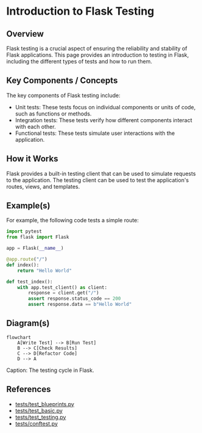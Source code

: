 # Introduction to Flask Testing
## Overview
Flask testing is a crucial aspect of ensuring the reliability and stability of Flask applications. This page provides an introduction to testing in Flask, including the different types of tests and how to run them.

## Key Components / Concepts
The key components of Flask testing include:
* Unit tests: These tests focus on individual components or units of code, such as functions or methods.
* Integration tests: These tests verify how different components interact with each other.
* Functional tests: These tests simulate user interactions with the application.

## How it Works
Flask provides a built-in testing client that can be used to simulate requests to the application. The testing client can be used to test the application's routes, views, and templates.

## Example(s)
For example, the following code tests a simple route:
```python
import pytest
from flask import Flask

app = Flask(__name__)

@app.route("/")
def index():
    return "Hello World"

def test_index():
    with app.test_client() as client:
        response = client.get("/")
        assert response.status_code == 200
        assert response.data == b"Hello World"
```

## Diagram(s)
```mermaid
flowchart
    A[Write Test] --> B[Run Test]
    B --> C[Check Results]
    C --> D[Refactor Code]
    D --> A
```
Caption: The testing cycle in Flask.

## References
* [tests/test_blueprints.py](tests/test_blueprints.py)
* [tests/test_basic.py](tests/test_basic.py)
* [tests/test_testing.py](tests/test_testing.py)
* [tests/conftest.py](tests/conftest.py)